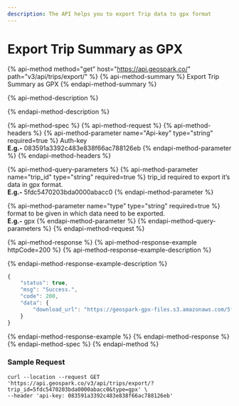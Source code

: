 ```yaml
---
description: The API helps you to export Trip data to gpx format
---
```


# Export Trip Summary as GPX

{% api-method method="get" host="https://api.geospark.co/" path="v3/api/trips/export/" %}
{% api-method-summary %}
Export Trip Summary as GPX
{% endapi-method-summary %}

{% api-method-description %}

{% endapi-method-description %}

{% api-method-spec %}
{% api-method-request %}
{% api-method-headers %}
{% api-method-parameter name="Api-key" type="string" required=true %}
Auth-key  
**E.g.-** 083591a3392c483e838f66ac788126eb
{% endapi-method-parameter %}
{% endapi-method-headers %}

{% api-method-query-parameters %}
{% api-method-parameter name="trip\_id" type="string" required=true %}
trip\_id required to export it’s data in gpx format.  
**E.g.-** 5fdc5470203bda0000abacc0
{% endapi-method-parameter %}

{% api-method-parameter name="type" type="string" required=true %}
format to be given in which data need to be exported.  
**E.g.-** gpx
{% endapi-method-parameter %}
{% endapi-method-query-parameters %}
{% endapi-method-request %}

{% api-method-response %}
{% api-method-response-example httpCode=200 %}
{% api-method-response-example-description %}

{% endapi-method-response-example-description %}

```javascript
{
    "status": true,
    "msg": "Success.",
    "code": 200,
    "data": {
        "download_url": "https://geospark-gpx-files.s3.amazonaws.com/5fdc5470203bda0000abacc0.gpx"
    }
}
```
{% endapi-method-response-example %}
{% endapi-method-response %}
{% endapi-method-spec %}
{% endapi-method %}

### Sample Request <a id="Sample-Request"></a>

```text
curl --location --request GET 'https://api.geospark.co/v3/api/trips/export/?trip_id=5fdc5470203bda0000abacc0&type=gpx' \
--header 'api-key: 083591a3392c483e838f66ac788126eb'
```

